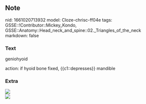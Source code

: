 ## Note
nid: 1661020713932
model: Cloze-chrisc-ff04e
tags: GSSE::!Contributor::Mickey_Kondo, GSSE::Anatomy::Head_neck_and_spine::02._Triangles_of_the_neck
markdown: false

### Text
geniohyoid
<div>
  action: if hyoid bone fixed, {{c1::depresses}} mandible
</div>

### Extra
<div><img src=
"paste-95412ae4188a14d51c6b4f71d2327e4c37a20f81.jpg"></div>
<div><img src=
"paste-0cc8db65c7248794bcf083e4cfd8e90c8a9bf69e.jpg"></div>
